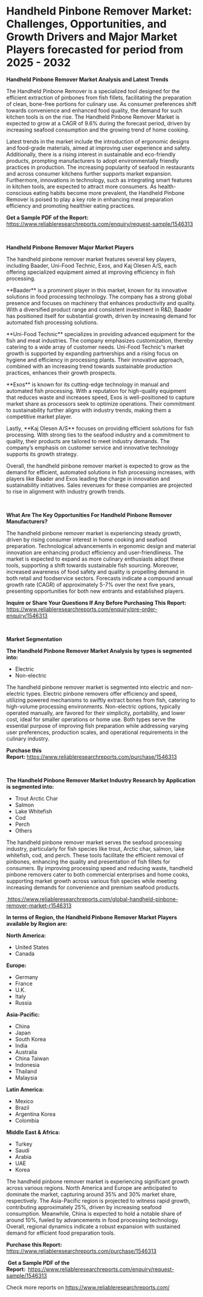 <p><h1>Handheld Pinbone Remover Market: Challenges, Opportunities, and Growth Drivers and Major Market Players forecasted for period from 2025 - 2032</h1></p><p><strong>Handheld Pinbone Remover Market Analysis and Latest Trends</strong></p>
<p><p>The Handheld Pinbone Remover is a specialized tool designed for the efficient extraction of pinbones from fish fillets, facilitating the preparation of clean, bone-free portions for culinary use. As consumer preferences shift towards convenience and enhanced food quality, the demand for such kitchen tools is on the rise. The Handheld Pinbone Remover Market is expected to grow at a CAGR of 9.6% during the forecast period, driven by increasing seafood consumption and the growing trend of home cooking.</p><p>Latest trends in the market include the introduction of ergonomic designs and food-grade materials, aimed at improving user experience and safety. Additionally, there is a rising interest in sustainable and eco-friendly products, prompting manufacturers to adopt environmentally friendly practices in production. The increasing popularity of seafood in restaurants and across consumer kitchens further supports market expansion. Furthermore, innovations in technology, such as integrating smart features in kitchen tools, are expected to attract more consumers. As health-conscious eating habits become more prevalent, the Handheld Pinbone Remover is poised to play a key role in enhancing meal preparation efficiency and promoting healthier eating practices.</p></p>
<p><strong>Get a Sample PDF of the Report:&nbsp;</strong> <a href="https://www.reliableresearchreports.com/enquiry/request-sample/1546313?utm_campaign=2667&utm_medium=2&utm_source=Github&utm_content=ia&utm_term=27022025&utm_id=handheld-pinbone-remover">https://www.reliableresearchreports.com/enquiry/request-sample/1546313</a></p>
<p>&nbsp;</p>
<p><strong>Handheld Pinbone Remover Major Market Players</strong></p>
<p><p>The handheld pinbone remover market features several key players, including Baader, Uni-Food Technic, Exos, and Kaj Olesen A/S, each offering specialized equipment aimed at improving efficiency in fish processing.</p><p>**Baader** is a prominent player in this market, known for its innovative solutions in food processing technology. The company has a strong global presence and focuses on machinery that enhances productivity and quality. With a diversified product range and consistent investment in R&D, Baader has positioned itself for substantial growth, driven by increasing demand for automated fish processing solutions.</p><p>**Uni-Food Technic** specializes in providing advanced equipment for the fish and meat industries. The company emphasizes customization, thereby catering to a wide array of customer needs. Uni-Food Technic's market growth is supported by expanding partnerships and a rising focus on hygiene and efficiency in processing plants. Their innovative approach, combined with an increasing trend towards sustainable production practices, enhances their growth prospects.</p><p>**Exos** is known for its cutting-edge technology in manual and automated fish processing. With a reputation for high-quality equipment that reduces waste and increases speed, Exos is well-positioned to capture market share as processors seek to optimize operations. Their commitment to sustainability further aligns with industry trends, making them a competitive market player.</p><p>Lastly, **Kaj Olesen A/S** focuses on providing efficient solutions for fish processing. With strong ties to the seafood industry and a commitment to quality, their products are tailored to meet industry demands. The company’s emphasis on customer service and innovative technology supports its growth strategy.</p><p>Overall, the handheld pinbone remover market is expected to grow as the demand for efficient, automated solutions in fish processing increases, with players like Baader and Exos leading the charge in innovation and sustainability initiatives. Sales revenues for these companies are projected to rise in alignment with industry growth trends.</p></p>
<p>&nbsp;</p>
<p><strong>What Are The Key Opportunities For Handheld Pinbone Remover Manufacturers?</strong></p>
<p><p>The handheld pinbone remover market is experiencing steady growth, driven by rising consumer interest in home cooking and seafood preparation. Technological advancements in ergonomic design and material innovation are enhancing product efficiency and user-friendliness. The market is expected to expand as more culinary enthusiasts adopt these tools, supporting a shift towards sustainable fish sourcing. Moreover, increased awareness of food safety and quality is propelling demand in both retail and foodservice sectors. Forecasts indicate a compound annual growth rate (CAGR) of approximately 5-7% over the next five years, presenting opportunities for both new entrants and established players.</p></p>
<p><strong>Inquire or Share Your Questions If Any Before Purchasing This Report:</strong> <a href="https://www.reliableresearchreports.com/enquiry/pre-order-enquiry/1546313?utm_campaign=2667&utm_medium=2&utm_source=Github&utm_content=ia&utm_term=27022025&utm_id=handheld-pinbone-remover">https://www.reliableresearchreports.com/enquiry/pre-order-enquiry/1546313</a></p>
<p>&nbsp;</p>
<p><strong>Market Segmentation</strong></p>
<p><strong>The Handheld Pinbone Remover Market Analysis by types is segmented into:</strong></p>
<p><ul><li>Electric</li><li>Non-electric</li></ul></p>
<p><p>The handheld pinbone remover market is segmented into electric and non-electric types. Electric pinbone removers offer efficiency and speed, utilizing powered mechanisms to swiftly extract bones from fish, catering to high-volume processing environments. Non-electric options, typically operated manually, are favored for their simplicity, portability, and lower cost, ideal for smaller operations or home use. Both types serve the essential purpose of improving fish preparation while addressing varying user preferences, production scales, and operational requirements in the culinary industry.</p></p>
<p><strong>Purchase this Report:&nbsp;</strong><a href="https://www.reliableresearchreports.com/purchase/1546313?utm_campaign=2667&utm_medium=2&utm_source=Github&utm_content=ia&utm_term=27022025&utm_id=handheld-pinbone-remover">https://www.reliableresearchreports.com/purchase/1546313</a></p>
<p>&nbsp;</p>
<p><strong>The Handheld Pinbone Remover Market Industry Research by Application is segmented into:</strong></p>
<p><ul><li>Trout Arctic Char</li><li>Salmon</li><li>Lake Whitefish</li><li>Cod</li><li>Perch</li><li>Others</li></ul></p>
<p><p>The handheld pinbone remover market serves the seafood processing industry, particularly for fish species like trout, Arctic char, salmon, lake whitefish, cod, and perch. These tools facilitate the efficient removal of pinbones, enhancing the quality and presentation of fish fillets for consumers. By improving processing speed and reducing waste, handheld pinbone removers cater to both commercial enterprises and home cooks, supporting market growth across various fish species while meeting increasing demands for convenience and premium seafood products.</p></p>
<p><a href="https://www.reliableresearchreports.com/global-handheld-pinbone-remover-market-r1546313?utm_campaign=2667&utm_medium=2&utm_source=Github&utm_content=ia&utm_term=27022025&utm_id=handheld-pinbone-remover">&nbsp;https://www.reliableresearchreports.com/global-handheld-pinbone-remover-market-r1546313</a></p>
<p><strong>In terms of Region, the Handheld Pinbone Remover Market Players available by Region are:</strong></p>
<p>
    <p> <strong> North America: </strong>
        <ul>
            <li>United States</li>
            <li>Canada</li>
        </ul>
        </p> 
    <p> <strong> Europe: </strong>
        <ul>
            <li>Germany</li>
            <li>France</li>
            <li>U.K.</li>
            <li>Italy</li>
            <li>Russia</li>
        </ul>
        </p> 
    <p> <strong> Asia-Pacific: </strong>
        <ul>
            <li>China</li>
            <li>Japan</li>
            <li>South Korea</li>
            <li>India</li>
            <li>Australia</li>
            <li>China Taiwan</li>
            <li>Indonesia</li>
            <li>Thailand</li>
            <li>Malaysia</li>
        </ul>
        </p> 
    <p> <strong> Latin America: </strong>
        <ul>
            <li>Mexico</li>
            <li>Brazil</li>
            <li>Argentina Korea</li>
            <li>Colombia</li>
        </ul>
        </p> 
    <p> <strong> Middle East & Africa: </strong>
        <ul>
            <li>Turkey</li>
            <li>Saudi</li>
            <li>Arabia</li>
            <li>UAE</li>
            <li>Korea</li>
        </ul>
    </p>
    </p>
<p><p>The handheld pinbone remover market is experiencing significant growth across various regions. North America and Europe are anticipated to dominate the market, capturing around 35% and 30% market share, respectively. The Asia-Pacific region is projected to witness rapid growth, contributing approximately 25%, driven by increasing seafood consumption. Meanwhile, China is expected to hold a notable share of around 10%, fueled by advancements in food processing technology. Overall, regional dynamics indicate a robust expansion with sustained demand for efficient food preparation tools.</p></p>
<p><strong>Purchase this Report: </strong><a href="https://www.reliableresearchreports.com/purchase/1546313?utm_campaign=2667&utm_medium=2&utm_source=Github&utm_content=ia&utm_term=27022025&utm_id=handheld-pinbone-remover">https://www.reliableresearchreports.com/purchase/1546313</a></p>
<p>&nbsp;<strong>Get a Sample PDF of the Report:&nbsp;&nbsp;</strong><a href="https://www.reliableresearchreports.com/enquiry/request-sample/1546313?utm_campaign=2667&utm_medium=2&utm_source=Github&utm_content=ia&utm_term=27022025&utm_id=handheld-pinbone-remover">https://www.reliableresearchreports.com/enquiry/request-sample/1546313</a></p>
<p><strong></strong></p>
<p>Check more reports on <a href="https://www.reliableresearchreports.com/?utm_campaign=2667&utm_medium=2&utm_source=Github&utm_content=ia&utm_term=27022025&utm_id=handheld-pinbone-remover">https://www.reliableresearchreports.com/</a></p>